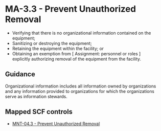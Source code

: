 # MA-3.3 - Prevent Unauthorized Removal
- Verifying that there is no organizational information contained on the equipment;
- Sanitizing or destroying the equipment;
- Retaining the equipment within the facility; or
- Obtaining an exemption from \[ Assignment: personnel or roles \] explicitly authorizing removal of the equipment from the facility.
## Guidance
Organizational information includes all information owned by organizations and any information provided to organizations for which the organizations serve as information stewards.
## Mapped SCF controls
- [MNT-04.3 - Prevent Unauthorized Removal](../scf/mnt-043-preventunauthorizedremoval.md)